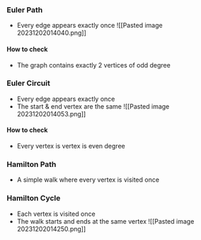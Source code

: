 ### Euler Path
- Every edge appears exactly once
 ![[Pasted image 20231202014040.png]]
 #### How to check
 - The graph contains exactly 2 vertices of odd degree
 
### Euler Circuit
- Every edge appears exactly once
- The start & end vertex are the same
 ![[Pasted image 20231202014053.png]]
 #### How to check
 - Every vertex is vertex is even degree



### Hamilton Path
- A simple walk where every vertex is visited once


### Hamilton Cycle
- Each vertex is visited once
- The walk starts and ends at the same vertex  ![[Pasted image 20231202014250.png]]
